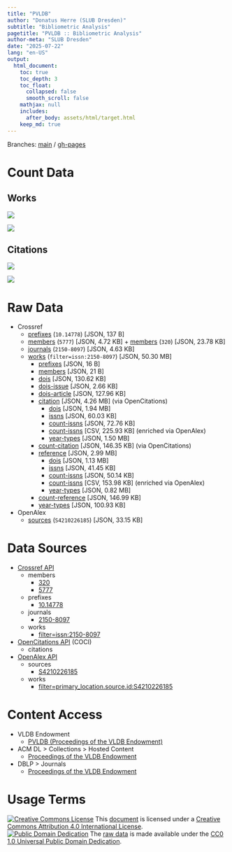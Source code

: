 ```yaml
---
title: "PVLDB"
author: "Donatus Herre (SLUB Dresden)"
subtitle: "Bibliometric Analysis"
pagetitle: "PVLDB :: Bibliometric Analysis"
author-meta: "SLUB Dresden"
date: "2025-07-22"
lang: "en-US"
output:
  html_document:
    toc: true
    toc_depth: 3
    toc_float:
      collapsed: false
      smooth_scroll: false
    mathjax: null
    includes:
      after_body: assets/html/target.html
    keep_md: true
---
```






Branches: [main](https://github.com/slub/pvldb/tree/main) / [gh-pages](https://github.com/slub/pvldb/tree/gh-pages)

# Count Data





## Works



![](/home/runner/work/pvldb/pvldb/public/index_files/figure-html/crossref-works-count-plot-1.png)<!-- -->



![](/home/runner/work/pvldb/pvldb/public/index_files/figure-html/openalex-works-count-plot-1.png)<!-- -->

## Citations



![](/home/runner/work/pvldb/pvldb/public/index_files/figure-html/openalex-citations-count-plot-1.png)<!-- -->



![](/home/runner/work/pvldb/pvldb/public/index_files/figure-html/jcr-citations-count-plot-1.png)<!-- -->

# Raw Data

- Crossref
  - [prefixes](./data/crossref_prefixes_10-14778.json) (`10.14778`) [JSON, 137 B]
  - [members](./data/crossref_members_5777.json) (`5777`) [JSON, 4.72 KB] + [members](./data/crossref_members_320.json) (`320`) [JSON, 23.78 KB]
  - [journals](./data/crossref_journals_2150-8097.json) (`2150-8097`) [JSON, 4.63 KB]
  - [works](./data/crossref_works_filter-issn-2150-8097_works.json) (`filter=issn:2150-8097`) [JSON, 50.30 MB]
    - [prefixes](./data/crossref_works_filter-issn-2150-8097_prefixes.json) [JSON, 16 B]
    - [members](./data/crossref_works_filter-issn-2150-8097_members.json) [JSON, 21 B]
    - [dois](./data/crossref_works_filter-issn-2150-8097_dois.json) [JSON, 130.62 KB]
    - [dois-issue](./data/crossref_works_filter-issn-2150-8097_dois-issue.json) [JSON, 2.66 KB]
    - [dois-article](./data/crossref_works_filter-issn-2150-8097_dois-article.json) [JSON, 127.96 KB]
    - [citation](./data/crossref_works_filter-issn-2150-8097_citation.json) [JSON, 4.26 MB] (via OpenCitations)
      - [dois](./data/crossref_works_filter-issn-2150-8097_dois-citation.json) [JSON, 1.94 MB]
      - [issns](./data/crossref_works_filter-issn-2150-8097_issns-citation.json) [JSON, 60.03 KB]
      - [count-issns](./data/crossref_works_filter-issn-2150-8097_count-issns-citation.json) [JSON, 72.76 KB]
      - [count-issns](./data/crossref_works_filter-issn-2150-8097_count-issns-citation.csv) [CSV, 225.93 KB] (enriched via OpenAlex)
      - [year-types](./data/crossref_works_filter-issn-2150-8097_year-types-citation.json) [JSON, 1.50 MB]
    - [count-citation](./data/crossref_works_filter-issn-2150-8097_count-citation.json) [JSON, 146.35 KB] (via OpenCitations)
    - [reference](./data/crossref_works_filter-issn-2150-8097_reference.json) [JSON, 2.99 MB]
      - [dois](./data/crossref_works_filter-issn-2150-8097_dois-reference.json) [JSON, 1.13 MB]
      - [issns](./data/crossref_works_filter-issn-2150-8097_issns-reference.json) [JSON, 41.45 KB]
      - [count-issns](./data/crossref_works_filter-issn-2150-8097_count-issns-reference.json) [JSON, 50.14 KB]
      - [count-issns](./data/crossref_works_filter-issn-2150-8097_count-issns-reference.csv) [CSV, 153.98 KB] (enriched via OpenAlex)
      - [year-types](./data/crossref_works_filter-issn-2150-8097_year-types-reference.json) [JSON, 0.82 MB]
    - [count-reference](./data/crossref_works_filter-issn-2150-8097_count-reference.json) [JSON, 146.99 KB]
    - [year-types](./data/crossref_works_filter-issn-2150-8097_year-types.json) [JSON, 100.93 KB]
- OpenAlex
  - [sources](./data/openalex_journals_V4210226185.json) (`S4210226185`) [JSON, 33.15 KB]

# Data Sources

- [Crossref API](https://api.crossref.org)
  - members
    - [320](https://api.crossref.org/members/320?mailto=bibliometrie@slub-dresden.de)
    - [5777](https://api.crossref.org/members/5777?mailto=bibliometrie@slub-dresden.de)
  - prefixes
    - [10.14778](https://api.crossref.org/prefixes/10.14778?mailto=bibliometrie@slub-dresden.de)
  - journals
    - [2150-8097](https://api.crossref.org/journals/2150-8097?mailto=bibliometrie@slub-dresden.de)
  - works
    - [filter=issn:2150-8097](https://api.crossref.org/works?filter=issn:2150-8097&mailto=bibliometrie@slub-dresden.de)
- [OpenCitations API](https://opencitations.net/index/coci/api/v1) (COCI)
  - citations
- [OpenAlex API](https://docs.openalex.org)
  - sources
    - [S4210226185](https://api.openalex.org/sources/S4210226185?mailto=bibliometrie@slub-dresden.de)
  - works
    - [filter=primary_location.source.id:S4210226185](https://api.openalex.org/works?filter=primary_location.source.id:S4210226185&mailto=bibliometrie@slub-dresden.de)

# Content Access

- VLDB Endowment
  - [PVLDB (Proceedings of the VLDB Endowment)](https://vldb.org/pvldb/)
- ACM DL > Collections > Hosted Content
    - [Proceedings of the VLDB Endowment](https://dl.acm.org/journal/pvldb)
- DBLP > Journals
    - [Proceedings of the VLDB Endowment](https://dblp.org/db/journals/pvldb/)

# Usage Terms

[![Creative Commons License](https://mirrors.creativecommons.org/presskit/buttons/80x15/svg/by.svg)](http://creativecommons.org/licenses/by/4.0/) This [document](#) is licensed under a [Creative Commons Attribution 4.0 International License](./LICENSE.txt).  
[![Public Domain Dedication](https://mirrors.creativecommons.org/presskit/buttons/80x15/svg/cc-zero.svg)](https://creativecommons.org/publicdomain/zero/1.0/) The [raw data](#raw-data) is made available under the [CC0 1.0 Universal Public Domain Dedication](./data/LICENSE.txt).
